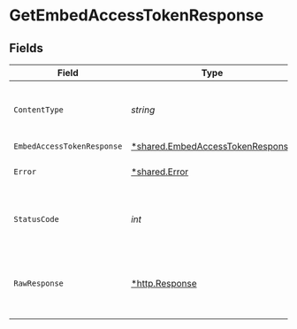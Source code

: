 # GetEmbedAccessTokenResponse


## Fields

| Field                                                                                      | Type                                                                                       | Required                                                                                   | Description                                                                                |
| ------------------------------------------------------------------------------------------ | ------------------------------------------------------------------------------------------ | ------------------------------------------------------------------------------------------ | ------------------------------------------------------------------------------------------ |
| `ContentType`                                                                              | *string*                                                                                   | :heavy_check_mark:                                                                         | HTTP response content type for this operation                                              |
| `EmbedAccessTokenResponse`                                                                 | [*shared.EmbedAccessTokenResponse](../../../pkg/models/shared/embedaccesstokenresponse.md) | :heavy_minus_sign:                                                                         | OK                                                                                         |
| `Error`                                                                                    | [*shared.Error](../../../pkg/models/shared/error.md)                                       | :heavy_minus_sign:                                                                         | Default error response                                                                     |
| `StatusCode`                                                                               | *int*                                                                                      | :heavy_check_mark:                                                                         | HTTP response status code for this operation                                               |
| `RawResponse`                                                                              | [*http.Response](https://pkg.go.dev/net/http#Response)                                     | :heavy_check_mark:                                                                         | Raw HTTP response; suitable for custom response parsing                                    |